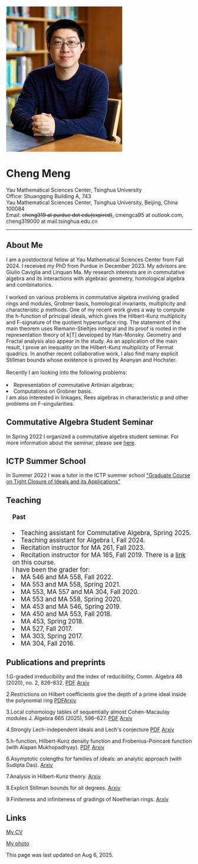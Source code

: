 <html><head>
<meta http-equiv="content-type" content="text/html; charset=UTF-8">
<title>Cheng Meng's Homepage</title>
</head>

<body>

<img src="MSRI FEB 20241522-2.jpg"><br>

<h1> Cheng Meng </h1>

Yau Mathematical Sciences Center, Tsinghua University <br>
Office: Shuangqing Building A, 743 <br>
Yau Mathematical Sciences Center, Tsinghua University, Beijing, China 100084 <br>
Email: <s>cheng319 at purdue dot edu(expired)</s>, cmengca95 at outlook.com, cheng319000 at mail.tsinghua.edu.cn




<hr>

<p>
</p><h2> About Me </h2>
I am a postdoctoral fellow at Yau Mathematical Sciences Center from Fall 2024. I received my PhD from Purdue in December 2023. My advisors are Giulio Caviglia and Linquan Ma. My research interests are in commutative algebra and its interactions with algebraic geometry, homological algebra and combinatorics.<br><br>
I worked on various problems in commutative algebra involving graded rings and modules, Grobner basis, homological invariants, multiplicity and characteristic p methods. One of my recent work gives a way to compute the h-function of principal ideals, which gives the Hilbert-Kunz multiplicity and F-signature of the quotient hypersurface ring. The statement of the main theorem uses Riemann-Stieltjes integral and its proof is rooted in the representation theory of k[T] developed by Han-Monsky. Geometry and Fractal analysis also appear in the study. As an application of the main result, I prove an inequality on the Hilbert-Kunz multiplicity of Fermat quadrics. In another recent collaborative work, I also find many explicit Stillman bounds whose existence is proved by Ananyan and Hochster.<br><br>
Recently I am looking into the following problems:<br><br>
<li>Representation of commutative Artinian algebras;</li>
<li>Computations on Grobner basis.</li>
I am also interested in linkages, Rees algebras in characteristic p and other problems on F-singularities.
<p></p>

<p>
</p><h2> Commutative Algebra Student Seminar </h2>
In Spring 2022 I organized a commutative algebra student seminar. For more information about the seminar, please see <a href="https://cmengca23.github.io/CASS Spring 2022.html">here</a>.
<p>

</p><h2> ICTP Summer School </h2>
In Summer 2022 I was a tutor in the ICTP summer school <a href="https://indico.ictp.it/event/9791/">"Graduate Course on Tight Closure of Ideals and its Applications"</a><p>
</p><h2> Teaching </h2>	
<div style="font-size: 1.2em; margin-bottom: 0px; margin-left: 1em; margin-right: auto; margin-top: 0px; word-wrap: break-word; width: %; ">

<h4>Past</h4>
<li>Teaching assistant for Commutative Algebra, Spring 2025. </li>
<li>Teaching assistant for Algebra I, Fall 2024. </li>
<li>Recitation instructor for MA 261, Fall 2023. </li>
<li>Recitation instructor for MA 165, Fall 2019. There is a <a href="https://cmengca23.github.io/index-MA165-Fall 2019.html">link</a> on this course.</li>
I have been the grader for:
<li>MA 546 and MA 558, Fall 2022. </li>
<li>MA 553 and MA 558, Spring 2021. </li>
<li>MA 553, MA 557 and MA 304, Fall 2020. </li>
<li>MA 553 and MA 558, Spring 2020. </li>
<li>MA 453 and MA 546, Spring 2019. </li>
<li>MA 450 and MA 553, Fall 2018. </li>
<li>MA 453, Spring 2018.</li>
<li>MA 527, Fall 2017. </li>
<li>MA 303, Spring 2017.</li>
<li>MA 304, Fall 2016.</li>
</div>
<p></p>

<p>
</p><h2>Publications and preprints</h2>
1.G-graded irreducibility and the index of reducibility, Comm. Algebra 48 (2020), no. 2, 826–832. <a href="https://cmengca23.github.io/papers-PDF version/20181216 Graded Irreducible paper10.pdf">PDF</a>
<a href="https://arxiv.org/abs/1812.06541">Arxiv</a>
<p></p>

2.Restrictions on Hilbert coefficients give the depth of a prime ideal inside the polynomial ring <a href="https://cmengca23.github.io/papers-PDF version/20231120 InP.pdf">PDF</a><a href="https://arxiv.org/abs/2501.07829">Arxiv</a>


3.Local cohomology tables of sequentially almost Cohen-Macaulay modules J. Algebra 665 (2025), 596–627. <a href="https://www.math.purdue.edu/~cheng319/papers/2111.07536v2.pdf">PDF</a>
<a href="https://arxiv.org/abs/2111.07536">Arxiv</a>
<p></p>

4.Strongly Lech-independent ideals and Lech's conjecture <a href="https://cmengca23.github.io/papers-PDF version/2112.09849.pdf">PDF</a>
<a href="https://arxiv.org/abs/2112.09849">Arxiv</a>
<p></p>

5.h-function, Hilbert-Kunz density function and Frobenius-Poincaré function (with Alapan Mukhopadhyay). <a href="https://cmengca23.github.io/papers-PDF version/h-function.pdf">PDF</a> <a href="https://arxiv.org/abs/2310.10270">Arxiv</a>
<p></p>

6.Asymptotic colengths for families of ideals: an analytic approach (with Sudipta Das). <a href="https://arxiv.org/abs/2410.11991">Arxiv</a>
<p></p>

7.Analysis in Hilbert-Kunz theory. <a href="https://arxiv.org/abs/2507.13898">Arxiv</a>
<p></p>

8.Explicit Stillman bounds for all degrees. <a href="https://arxiv.org/abs/2507.19617">Arxiv</a>
<p></p>

9.Finiteness and infiniteness of gradings of Noetherian rings. <a href="https://arxiv.org/abs/2508.01628">Arxiv</a>
<p></p>

<p></p><h2>Links</h2>
<a href="https://cmengca23.github.io/CV Cheng Meng 20250806.pdf">My CV</a><br>

<a href="https://cmengca23.github.io/cheng meng's photo.jpg">My photo</a>
<p></p>

This page was last updated on Aug 6, 2025.




</body></html>
